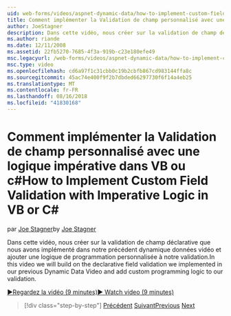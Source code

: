 ```yaml
---
uid: web-forms/videos/aspnet-dynamic-data/how-to-implement-custom-field-validation-with-imperative-logic-in-vb-or-c
title: Comment implémenter la Validation de champ personnalisé avec une logique impérative dans VB ou c# | Microsoft Docs
author: JoeStagner
description: Dans cette vidéo, nous créer sur la validation de champ déclarative que nous avons implémenté dans notre précédent dynamique données vidéo et ajouter une logique de programmation personnalisée à notre val...
ms.author: riande
ms.date: 12/11/2008
ms.assetid: 22fb5270-7685-4f3a-919b-c23e180efe49
msc.legacyurl: /web-forms/videos/aspnet-dynamic-data/how-to-implement-custom-field-validation-with-imperative-logic-in-vb-or-c
msc.type: video
ms.openlocfilehash: cd6a97f1c31cbb0c19b2cbfb867cd983144ffa8c
ms.sourcegitcommit: 45ac74e400f9f2b7dbded66297730f6f14a4eb25
ms.translationtype: MT
ms.contentlocale: fr-FR
ms.lasthandoff: 08/16/2018
ms.locfileid: "41830168"
---
```

<a name="how-to-implement-custom-field-validation-with-imperative-logic-in-vb-or-c"></a><span data-ttu-id="c7a12-103">Comment implémenter la Validation de champ personnalisé avec une logique impérative dans VB ou c#</span><span class="sxs-lookup"><span data-stu-id="c7a12-103">How to Implement Custom Field Validation with Imperative Logic in VB or C#</span></span>
====================
<span data-ttu-id="c7a12-104">par [Joe Stagner](https://github.com/JoeStagner)</span><span class="sxs-lookup"><span data-stu-id="c7a12-104">by [Joe Stagner](https://github.com/JoeStagner)</span></span>

<span data-ttu-id="c7a12-105">Dans cette vidéo, nous créer sur la validation de champ déclarative que nous avons implémenté dans notre précédent dynamique données vidéo et ajouter une logique de programmation personnalisée à notre validation.</span><span class="sxs-lookup"><span data-stu-id="c7a12-105">In this video we will build on the declarative field validation we implemented in our previous Dynamic Data Video and add custom programming logic to our validation.</span></span>

[<span data-ttu-id="c7a12-106">&#9654;Regardez la vidéo (9 minutes)</span><span class="sxs-lookup"><span data-stu-id="c7a12-106">&#9654; Watch video (9 minutes)</span></span>](https://channel9.msdn.com/Blogs/ASP-NET-Site-Videos/how-to-implement-custom-field-validation-with-imperative-logic-in-vb-or-c)

> [!div class="step-by-step"]
> <span data-ttu-id="c7a12-107">[Précédent](how-to-use-attribute-validation-in-aspnet-dynamic-data-applications.md)
> [Suivant](how-to-remove-columns-from-your-dynamicdata-data-grids.md)</span><span class="sxs-lookup"><span data-stu-id="c7a12-107">[Previous](how-to-use-attribute-validation-in-aspnet-dynamic-data-applications.md)
[Next](how-to-remove-columns-from-your-dynamicdata-data-grids.md)</span></span>
